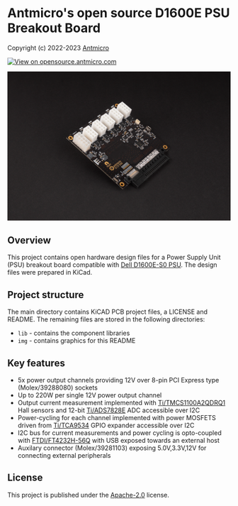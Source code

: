 # Antmicro's open source D1600E PSU Breakout Board

Copyright (c) 2022-2023 [Antmicro](https://www.antmicro.com)

[![View on opensource.antmicro.com](https://img.shields.io/badge/View%20on-Antmicro%20Open%20Source%20Portal-332d37?style=flat-square)](https://opensource.antmicro.com/projects/d1600e-psu-breakout)

![Baseboard visualization](img/d1600e-psu-breakout.png)

## Overview

This project contains open hardware design files for a Power Supply Unit (PSU) breakout board compatible with [Dell D1600E-S0 PSU](https://www.dell.com/en-us/work/shop/dell-power-supply-ac-1600-watt-psu-io/apd/450-ahuc/computer-chassis-components). 
The design files were prepared in KiCad.

## Project structure

The main directory contains KiCAD PCB project files, a LICENSE and README. The remaining files are stored in the following directories:
- `lib` - contains the component libraries
- `img` - contains graphics for this README

## Key features

* 5x power output channels providing 12V over 8-pin PCI Express type (Molex/39288080) sockets
* Up to 220W per single 12V power output channel
* Output current measurement implemented with [Ti/TMCS1100A2QDRQ1](https://www.ti.com/lit/ds/symlink/tmcs1100-q1.pdf) Hall sensors and 12-bit [Ti/ADS7828E](https://www.ti.com/lit/ds/symlink/ads7828.pdf) ADC accessible over I2C
* Power-cycling for each channel implemented with power MOSFETS driven from [Ti/TCA9534](https://www.ti.com/lit/ds/symlink/tca9534.pdf) GPIO expander accessible over I2C 
* I2C bus for current measurements and power cycling is opto-coupled with [FTDI/FT4232H-56Q](https://www.ftdichip.com/Support/Documents/DataSheets/ICs/DS_FT4232H.pdf) with USB exposed towards an external host
* Auxilary connector (Molex/39281103) exposing 5.0V,3.3V,12V for connecting external peripherals

## License

This project is published under the [Apache-2.0](LICENSE) license.

